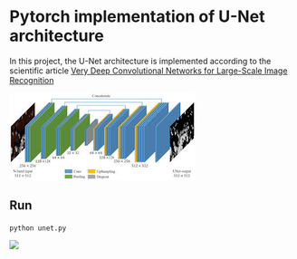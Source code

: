 # Pytorch implementation of U-Net architecture
In this project, the U-Net architecture is implemented according to the scientific article [Very Deep Convolutional Networks for Large-Scale Image Recognition](https://arxiv.org/abs/1505.04597)

![](imgs/unet_img_1.jpg)

## Run
```python unet.py```

![](imgs/unet_img_2.jpg)
